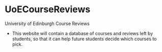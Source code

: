 # UoECourseReviews
University of Edinburgh Course Reviews

* This website will contain a database of courses and reviews left by students, so that it can help future students decide which courses to pick.

